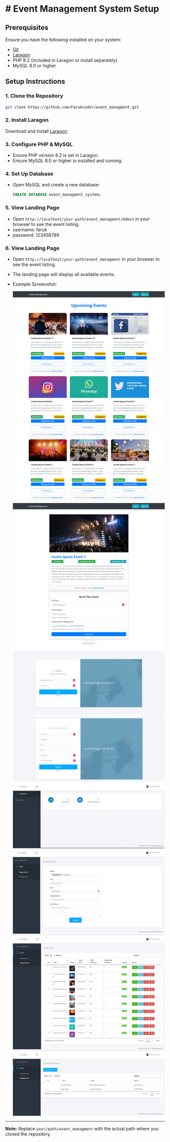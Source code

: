 # # Event Management System Setup

## Prerequisites
Ensure you have the following installed on your system:
- [Git](https://git-scm.com/downloads)
- [Laragon](https://laragon.org/download/)
- PHP 8.2 (included in Laragon or install separately)
- MySQL 8.0 or higher

## Setup Instructions

### 1. Clone the Repository
```bash
git clone https://github.com/Farukcoder/event_managment.git
```

### 2. Install Laragon
Download and install [Laragon](https://laragon.org/download/).

### 3. Configure PHP & MySQL
- Ensure PHP version 8.2 is set in Laragon.
- Ensure MySQL 8.0 or higher is installed and running.

### 4. Set Up Database
- Open MySQL and create a new database:
  ```sql
  CREATE DATABASE event_managment_system;
  ```
### 5. View Landing Page
- Open `http://localhost/your-path/event_managment/Admin` in your browser to see the event listing.
- username: faruk
- password: 123456789

### 6. View Landing Page
- Open `http://localhost/your-path/event_managment` in your browser to see the event listing.
- The landing page will display all available events.
- Example Screenshot:

  ![Landing Page Screenshot](/assets/document_image/1.png)
  ![2 Screenshot](/assets/document_image/2.png)
  ![3 Screenshot](/assets/document_image/3.png)
  ![4 Screenshot](/assets/document_image/4.png)
  ![5 Screenshot](/assets/document_image/5.png)
  ![6 Screenshot](/assets/document_image/6.png)
  ![7 Screenshot](/assets/document_image/7.png)
  ![8 Screenshot](/assets/document_image/8.png)


---
**Note:** Replace `your/path/event_managment` with the actual path where you cloned the repository.

